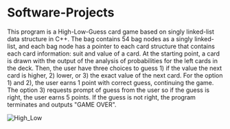 # Software-Projects
This program is a High-Low-Guess card game based on singly linked-list data structure in C++. The bag contains 54 bag nodes as a singly linked-list, and each bag node has a pointer to each card structure that contains each card information: suit and value of a card. At the starting point, a card is drawn with the output of the analysis of probabilities for the left cards in the deck. Then, the user have three choices to guess 1) if the value the next card is higher, 2) lower, or 3) the exact value of the next card. For the option 1) and 2), the user earns 1 point with correct guess, continuing the game. The option 3) requests prompt of guess from the user so if the guess is right, the user earns 5 points. If the guess is not right, the program terminates and outputs "GAME OVER".

![High_Low](https://user-images.githubusercontent.com/20247211/66724074-13a6e600-edd6-11e9-8efd-489f3420f7c8.png)




